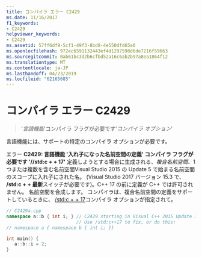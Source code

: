 ```yaml
---
title: コンパイラ エラー C2429
ms.date: 11/16/2017
f1_keywords:
- C2429
helpviewer_keywords:
- C2429
ms.assetid: 57ff6df9-5cf1-49f3-8bd8-4e550dfd65a0
ms.openlocfilehash: 972ec6591132443ef4d1297598d6de7216f59663
ms.sourcegitcommit: 0ab61bc3d2b6cfbd52a16c6ab2b97a8ea1864f12
ms.translationtype: MT
ms.contentlocale: ja-JP
ms.lasthandoff: 04/23/2019
ms.locfileid: "62165685"
---
```

# <a name="compiler-error-c2429"></a>コンパイラ エラー C2429

> '*言語機能*'コンパイラ フラグが必要です'*コンパイラ オプション*'

言語機能には、サポートの特定のコンパイラ オプションが必要です。

エラー **C2429: 言語機能 '入れ子になった名前空間の定義' コンパイラ フラグが必要です '//std:c + + 17'** 定義しようとする場合に生成される、*複合名前空間*、1 つまたは複数を含む名前空間Visual Studio 2015 の Update 5 で始まる名前空間のスコープに入れ子にされた名。 (Visual Studio 2017 バージョン 15.3 で、 **/std:c + + 最新**スイッチが必要です)。C++ 17 の前に定義が C++ では許可されません。 名前空間を合成します。 コンパイラは、複合名前空間の定義をサポートしているときに、 [/std:c + + 17](../../build/reference/std-specify-language-standard-version.md)コンパイラ オプションが指定されて。

```cpp
// C2429a.cpp
namespace a::b { int i; } // C2429 starting in Visual C++ 2015 Update 3.
                          // Use /std:c++17 to fix, or do this:
// namespace a { namespace b { int i; }}

int main() {
   a::b::i = 2;
}
```

